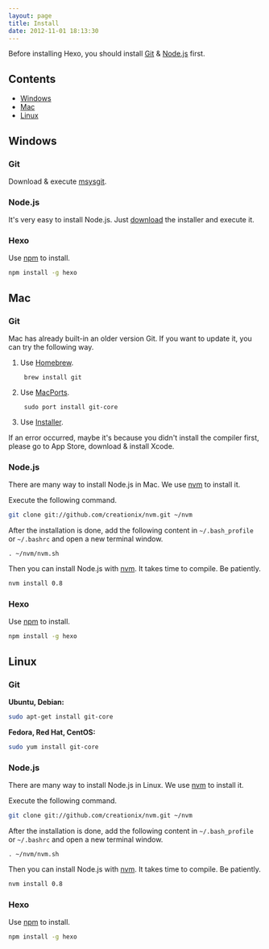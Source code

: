 ```yaml
---
layout: page
title: Install
date: 2012-11-01 18:13:30
---
```


Before installing Hexo, you should install [Git][2] & [Node.js][1] first.

## Contents

- [Windows](#windows)
- [Mac](#mac)
- [Linux](#linux)

<a id="windows"></a>
## Windows

### Git

Download & execute [msysgit][7].

### Node.js

It's very easy to install Node.js. Just [download][1] the installer and execute it.

### Hexo

Use [npm][3] to install.

``` bash
npm install -g hexo
```

<a id="mac"></a>
## Mac

### Git

Mac has already built-in an older version Git. If you want to update it, you can try the following way.

1. Use [Homebrew][5].
	
		brew install git
	
2. Use [MacPorts][6].

		sudo port install git-core
	
3. Use [Installer](http://code.google.com/p/git-osx-installer/).

If an error occurred, maybe it's because you didn't install the compiler first, please go to App Store, download & install Xcode.

### Node.js

There are many way to install Node.js in Mac. We use [nvm][4] to install it.

Execute the following command.

``` bash
git clone git://github.com/creationix/nvm.git ~/nvm
```

After the installation is done, add the following content in `~/.bash_profile` or `~/.bashrc` and open a new terminal window.

```
. ~/nvm/nvm.sh
```

Then you can install Node.js with [nvm][4]. It takes time to compile. Be patiently.

``` bash
nvm install 0.8
```

### Hexo

Use [npm][3] to install.

``` bash
npm install -g hexo
```

<a id="linux"></a>
## Linux

### Git

**Ubuntu, Debian:**

``` bash
sudo apt-get install git-core
```

**Fedora, Red Hat, CentOS:**

``` bash
sudo yum install git-core
```

### Node.js

There are many way to install Node.js in Linux. We use [nvm][4] to install it.

Execute the following command.

``` bash
git clone git://github.com/creationix/nvm.git ~/nvm
```

After the installation is done, add the following content in `~/.bash_profile` or `~/.bashrc` and open a new terminal window.

``` plain
. ~/nvm/nvm.sh
```

Then you can install Node.js with [nvm][4]. It takes time to compile. Be patiently.

``` bash
nvm install 0.8
```

### Hexo

Use [npm][3] to install.

``` bash
npm install -g hexo
```

[1]: http://nodejs.org/
[2]: http://git-scm.com/
[3]: http://npmjs.org/
[4]: https://github.com/creationix/nvm
[5]: http://mxcl.github.com/homebrew/
[6]: http://www.macports.org/
[7]: http://code.google.com/p/msysgit/
[8]: http://code.google.com/p/git-osx-installer/